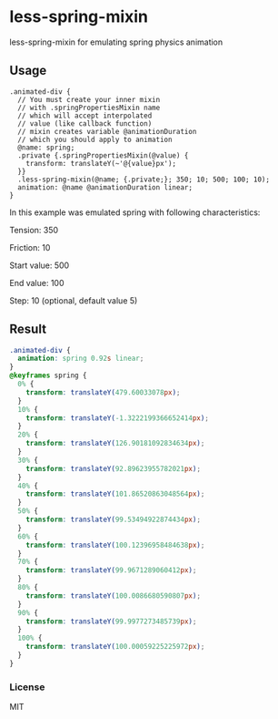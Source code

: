 # less-spring-mixin

less-spring-mixin for emulating spring physics animation

## Usage

```less
.animated-div {
  // You must create your inner mixin
  // with .springPropertiesMixin name
  // which will accept interpolated
  // value (like callback function)
  // mixin creates variable @animationDuration
  // which you should apply to animation
  @name: spring;
  .private {.springPropertiesMixin(@value) {
    transform: translateY(~'@{value}px');
  }}
  .less-spring-mixin(@name; {.private;}; 350; 10; 500; 100; 10);
  animation: @name @animationDuration linear;
}
```

In this example was emulated spring with following characteristics:

Tension: 350

Friction: 10

Start value: 500

End value: 100

Step: 10 (optional, default value 5)

## Result

```css
.animated-div {
  animation: spring 0.92s linear;
}
@keyframes spring {
  0% {
    transform: translateY(479.60033078px);
  }
  10% {
    transform: translateY(-1.3222199366652414px);
  }
  20% {
    transform: translateY(126.90181092834634px);
  }
  30% {
    transform: translateY(92.89623955782021px);
  }
  40% {
    transform: translateY(101.86520863048564px);
  }
  50% {
    transform: translateY(99.53494922874434px);
  }
  60% {
    transform: translateY(100.12396958484638px);
  }
  70% {
    transform: translateY(99.9671289060412px);
  }
  80% {
    transform: translateY(100.0086680590807px);
  }
  90% {
    transform: translateY(99.9977273485739px);
  }
  100% {
    transform: translateY(100.00059225225972px);
  }
}
```

### License

MIT